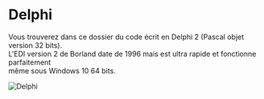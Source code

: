 # Delphi

Vous trouverez dans ce dossier du code écrit en Delphi 2 (Pascal objet version 32 bits).<br>
L'EDI version 2 de Borland date de 1996 mais est ultra rapide et fonctionne parfaitement<br>
même sous Windows 10 64 bits. 

![Delphi](https://user-images.githubusercontent.com/47381684/87889704-4cde4780-ca33-11ea-92a8-4ef90d802515.PNG)
